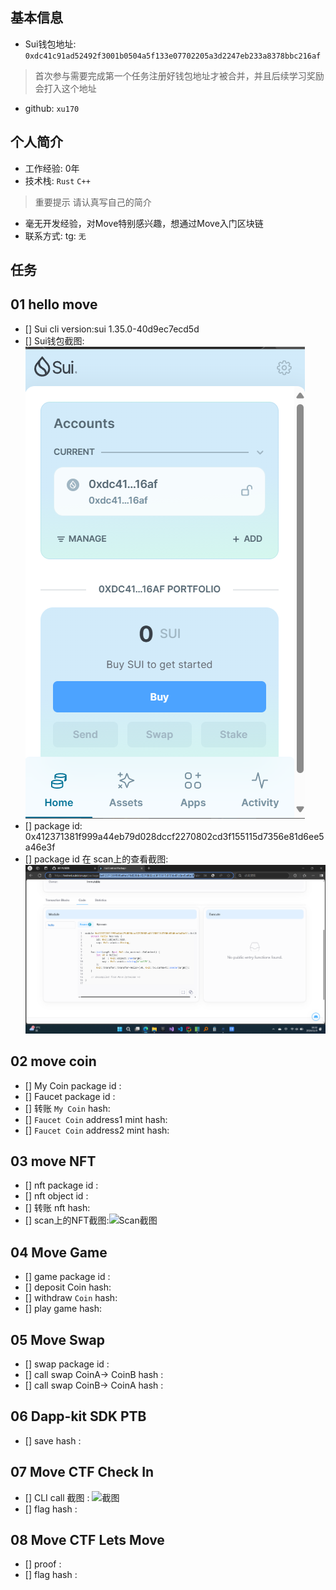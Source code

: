 ## 基本信息
- Sui钱包地址: `0xdc41c91ad52492f3001b0504a5f133e07702205a3d2247eb233a8378bbc216af`
> 首次参与需要完成第一个任务注册好钱包地址才被合并，并且后续学习奖励会打入这个地址
- github: `xu170`

## 个人简介
- 工作经验: 0年
- 技术栈: `Rust` `C++`
> 重要提示 请认真写自己的简介
- 毫无开发经验，对Move特别感兴趣，想通过Move入门区块链
- 联系方式: tg: `无` 

## 任务

##   01 hello move  
- [] Sui cli version:sui 1.35.0-40d9ec7ecd5d
- [] Sui钱包截图: ![Sui钱包截图](./images/img.png)
- [] package id: 0x412371381f999a44eb79d028dccf2270802cd3f155115d7356e81d6ee5a46e3f
- [] package id 在 scan上的查看截图:![Scan截图](./images/img_1.png)

##   02 move coin
- [] My Coin package id : 
- [] Faucet package id : 
- [] 转账 `My Coin` hash:
- [] `Faucet Coin` address1 mint hash:
- [] `Faucet Coin` address2 mint hash:

##   03 move NFT
- [] nft package id :
- [] nft object id : 
- [] 转账 nft  hash:
- [] scan上的NFT截图:![Scan截图](./images/你的图片地址)

##   04 Move Game
- [] game package id :
- [] deposit Coin hash:
- [] withdraw `Coin` hash:
- [] play game hash:

##   05 Move Swap
- [] swap package id :
- [] call swap CoinA-> CoinB  hash :
- [] call swap CoinB-> CoinA  hash :

##   06 Dapp-kit SDK PTB
- [] save hash :

##   07 Move CTF Check In
- [] CLI call 截图 : ![截图](./images/你的图片地址)
- [] flag hash :

##   08 Move CTF Lets Move
- [] proof : 
- [] flag hash :
